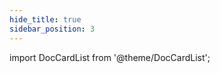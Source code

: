 ```yaml
---
hide_title: true
sidebar_position: 3
---
```







import DocCardList from '@theme/DocCardList';

<DocCardList />










